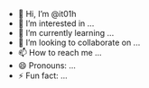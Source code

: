 - 👋 Hi, I’m @it01h
- 👀 I’m interested in ...
- 🌱 I’m currently learning ...
- 💞️ I’m looking to collaborate on ...
- 📫 How to reach me ...
- 😄 Pronouns: ...
- ⚡ Fun fact: ...

<!---
it01h/it01h is a ✨ special ✨ repository because its `README.md` (this file) appears on your GitHub profile.
You can click the Preview link to take a look at your changes.
--->
